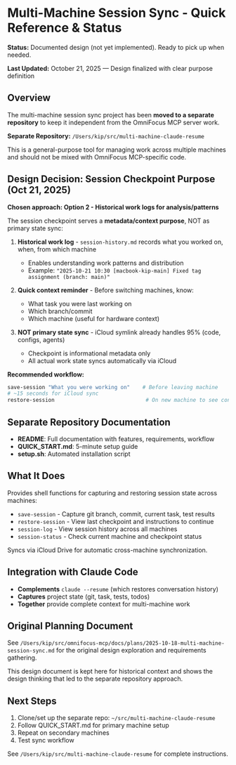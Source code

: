# Multi-Machine Session Sync - Quick Reference & Status

**Status:** Documented design (not yet implemented). Ready to pick up when needed.

**Last Updated:** October 21, 2025 — Design finalized with clear purpose definition

## Overview

The multi-machine session sync project has been **moved to a separate repository** to keep it independent from the OmniFocus MCP server work.

**Separate Repository:** `/Users/kip/src/multi-machine-claude-resume`

This is a general-purpose tool for managing work across multiple machines and should not be mixed with OmniFocus MCP-specific code.

## Design Decision: Session Checkpoint Purpose (Oct 21, 2025)

**Chosen approach: Option 2 - Historical work logs for analysis/patterns**

The session checkpoint serves a **metadata/context purpose**, NOT as primary state sync:

1. **Historical work log** - `session-history.md` records what you worked on, when, from which machine
   - Enables understanding work patterns and distribution
   - Example: `"2025-10-21 10:30 [macbook-kip-main] Fixed tag assignment (branch: main)"`

2. **Quick context reminder** - Before switching machines, know:
   - What task you were last working on
   - Which branch/commit
   - Which machine (useful for hardware context)

3. **NOT primary state sync** - iCloud symlink already handles 95% (code, configs, agents)
   - Checkpoint is informational metadata only
   - All actual work state syncs automatically via iCloud

**Recommended workflow:**
```bash
save-session "What you were working on"    # Before leaving machine
# ~15 seconds for iCloud sync
restore-session                             # On new machine to see context
```

## Separate Repository Documentation

- **README**: Full documentation with features, requirements, workflow
- **QUICK_START.md**: 5-minute setup guide
- **setup.sh**: Automated installation script

## What It Does

Provides shell functions for capturing and restoring session state across machines:

- `save-session` - Capture git branch, commit, current task, test results
- `restore-session` - View last checkpoint and instructions to continue
- `session-log` - View session history across all machines
- `session-status` - Check current machine and checkpoint status

Syncs via iCloud Drive for automatic cross-machine synchronization.

## Integration with Claude Code

- **Complements** `claude --resume` (which restores conversation history)
- **Captures** project state (git, task, tests, todos)
- **Together** provide complete context for multi-machine work

## Original Planning Document

See `/Users/kip/src/omnifocus-mcp/docs/plans/2025-10-18-multi-machine-session-sync.md` for the original design exploration and requirements gathering.

This design document is kept here for historical context and shows the design thinking that led to the separate repository approach.

## Next Steps

1. Clone/set up the separate repo: `~/src/multi-machine-claude-resume`
2. Follow QUICK_START.md for primary machine setup
3. Repeat on secondary machines
4. Test sync workflow

See `/Users/kip/src/multi-machine-claude-resume` for complete instructions.
